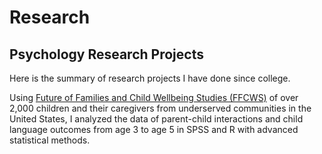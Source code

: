 # Research
## Psychology Research Projects

Here is the summary of research projects I have done since college. 

Using [Future of Families and Child Wellbeing Studies (FFCWS)](https://ffcws.princeton.edu/about) of over 2,000 children and their caregivers from underserved communities in the United States, I analyzed the data of parent-child interactions and child language outcomes from age 3 to age 5 in SPSS and R with advanced statistical methods.
